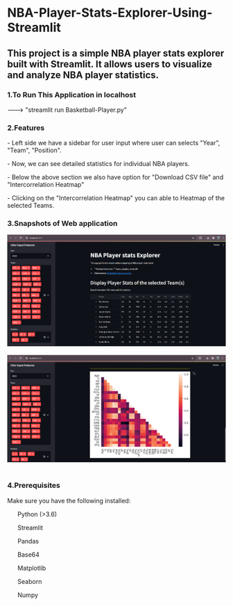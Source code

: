 # NBA-Player-Stats-Explorer-Using-Streamlit

<h2><strong>This project is a simple NBA player stats explorer built with Streamlit. It allows users to visualize and analyze NBA player statistics.</strong></h2>

<h3><strong>1.</strong>To Run This Application in localhost</h3>
<div>
<p>--->  "streamlit run Basketball-Player.py"</p>
</div>

<h3><strong>2.</strong>Features</h3>
<div>
<p>- Left side we have a sidebar for user input where user can selects "Year", "Team", "Position".</p>
<p>- Now, we can see detailed statistics for individual NBA players.</p>
<p>- Below the above section we also have option for "Download CSV file" and "Intercorrelation Heatmap"</p>
<p>- Clicking on the "Intercorrelation Heatmap" you can able to Heatmap of the selected Teams.</p>
</div>

<h3><strong>3.</strong>Snapshots of Web application</h3>
<div>
<img src="snapshot1.png">
<br>
<br>
<img src="snapshot2.png">
<br>
<br>
</div>

<h3><strong>4.</strong>Prerequisites</h3>
<div>
<p>Make sure you have the following installed:</p>
<ul>Python (>3.6) </ul>
<ul>Streamlit</ul>
<ul>Pandas</ul>
<ul>Base64</ul>
<ul>Matplotlib</ul>
<ul>Seaborn</ul>
<ul>Numpy</ul>
</div>